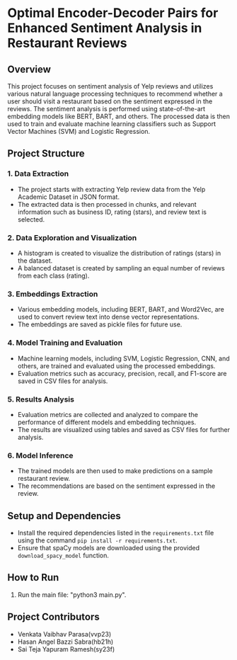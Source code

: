 # Optimal Encoder-Decoder Pairs for Enhanced Sentiment Analysis in Restaurant Reviews


## Overview
This project focuses on sentiment analysis of Yelp reviews and utilizes various natural language processing techniques to recommend whether a user should visit a restaurant based on the sentiment expressed in the reviews. The sentiment analysis is performed using state-of-the-art embedding models like BERT, BART, and others. The processed data is then used to train and evaluate machine learning classifiers such as Support Vector Machines (SVM) and Logistic Regression.

## Project Structure

### 1. Data Extraction
- The project starts with extracting Yelp review data from the Yelp Academic Dataset in JSON format.
- The extracted data is then processed in chunks, and relevant information such as business ID, rating (stars), and review text is selected.

### 2. Data Exploration and Visualization
- A histogram is created to visualize the distribution of ratings (stars) in the dataset.
- A balanced dataset is created by sampling an equal number of reviews from each class (rating).

### 3. Embeddings Extraction
- Various embedding models, including BERT, BART, and Word2Vec, are used to convert review text into dense vector representations.
- The embeddings are saved as pickle files for future use.

### 4. Model Training and Evaluation
- Machine learning models, including SVM, Logistic Regression, CNN, and others, are trained and evaluated using the processed embeddings.
- Evaluation metrics such as accuracy, precision, recall, and F1-score are saved in CSV files for analysis.

### 5. Results Analysis
- Evaluation metrics are collected and analyzed to compare the performance of different models and embedding techniques.
- The results are visualized using tables and saved as CSV files for further analysis.

### 6. Model Inference
- The trained models are then used to make predictions on a sample restaurant review.
- The recommendations are based on the sentiment expressed in the review.

## Setup and Dependencies
- Install the required dependencies listed in the `requirements.txt` file using the command `pip install -r requirements.txt`.
- Ensure that spaCy models are downloaded using the provided `download_spacy_model` function.

## How to Run
1. Run the main file: "python3 main.py".

## Project Contributors
- Venkata Vaibhav Parasa(vvp23)
- Hasan Angel Bazzi Sabra(hb21h)
- Sai Teja Yapuram Ramesh(sy23f)
